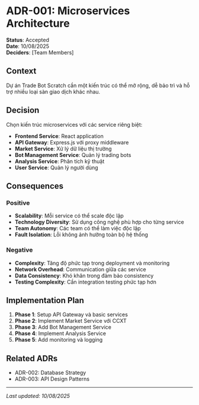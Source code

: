 # ADR-001: Microservices Architecture
**Status**: Accepted  
**Date**: 10/08/2025  
**Deciders**: [Team Members]

## Context
Dự án Trade Bot Scratch cần một kiến trúc có thể mở rộng, dễ bảo trì và hỗ trợ nhiều loại sàn giao dịch khác nhau.

## Decision
Chọn kiến trúc microservices với các service riêng biệt:
- **Frontend Service**: React application
- **API Gateway**: Express.js với proxy middleware
- **Market Service**: Xử lý dữ liệu thị trường
- **Bot Management Service**: Quản lý trading bots
- **Analysis Service**: Phân tích kỹ thuật
- **User Service**: Quản lý người dùng

## Consequences

### Positive
- **Scalability**: Mỗi service có thể scale độc lập
- **Technology Diversity**: Sử dụng công nghệ phù hợp cho từng service
- **Team Autonomy**: Các team có thể làm việc độc lập
- **Fault Isolation**: Lỗi không ảnh hưởng toàn bộ hệ thống

### Negative
- **Complexity**: Tăng độ phức tạp trong deployment và monitoring
- **Network Overhead**: Communication giữa các service
- **Data Consistency**: Khó khăn trong đảm bảo consistency
- **Testing Complexity**: Cần integration testing phức tạp hơn

## Implementation Plan
1. **Phase 1**: Setup API Gateway và basic services
2. **Phase 2**: Implement Market Service với CCXT
3. **Phase 3**: Add Bot Management Service
4. **Phase 4**: Implement Analysis Service
5. **Phase 5**: Add monitoring và logging

## Related ADRs
- ADR-002: Database Strategy
- ADR-003: API Design Patterns

---
*Last updated: 10/08/2025*
